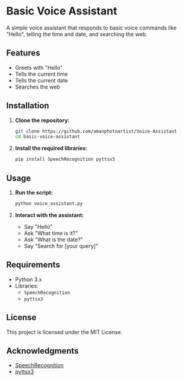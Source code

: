 # Basic Voice Assistant

A simple voice assistant that responds to basic voice commands like "Hello", telling the time and date, and searching the web.

## Features

- Greets with "Hello"
- Tells the current time
- Tells the current date
- Searches the web

## Installation

1. **Clone the repository:**

    ```bash
    git clone https://github.com/amanphotoartist/Voice-Assistant
    cd basic-voice-assistant
    ```

2. **Install the required libraries:**

    ```bash
    pip install SpeechRecognition pyttsx3
    ```

## Usage

1. **Run the script:**

    ```bash
    python voice_assistant.py
    ```

2. **Interact with the assistant:**

    - Say "Hello"
    - Ask "What time is it?"
    - Ask "What is the date?"
    - Say "Search for [your query]"

## Requirements

- Python 3.x
- Libraries:
  - `SpeechRecognition`
  - `pyttsx3`

## License

This project is licensed under the MIT License.

## Acknowledgments

- [SpeechRecognition](https://pypi.org/project/SpeechRecognition/)
- [pyttsx3](https://pypi.org/project/pyttsx3/)
